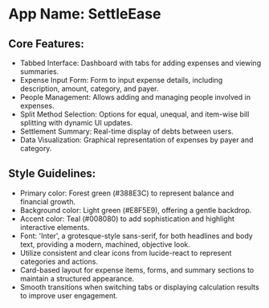# **App Name**: SettleEase

## Core Features:

- Tabbed Interface: Dashboard with tabs for adding expenses and viewing summaries.
- Expense Input Form: Form to input expense details, including description, amount, category, and payer.
- People Management: Allows adding and managing people involved in expenses.
- Split Method Selection: Options for equal, unequal, and item-wise bill splitting with dynamic UI updates.
- Settlement Summary: Real-time display of debts between users.
- Data Visualization: Graphical representation of expenses by payer and category.

## Style Guidelines:

- Primary color: Forest green (#388E3C) to represent balance and financial growth.
- Background color: Light green (#E8F5E9), offering a gentle backdrop.
- Accent color: Teal (#008080) to add sophistication and highlight interactive elements.
- Font: 'Inter', a grotesque-style sans-serif, for both headlines and body text, providing a modern, machined, objective look.
- Utilize consistent and clear icons from lucide-react to represent categories and actions.
- Card-based layout for expense items, forms, and summary sections to maintain a structured appearance.
- Smooth transitions when switching tabs or displaying calculation results to improve user engagement.